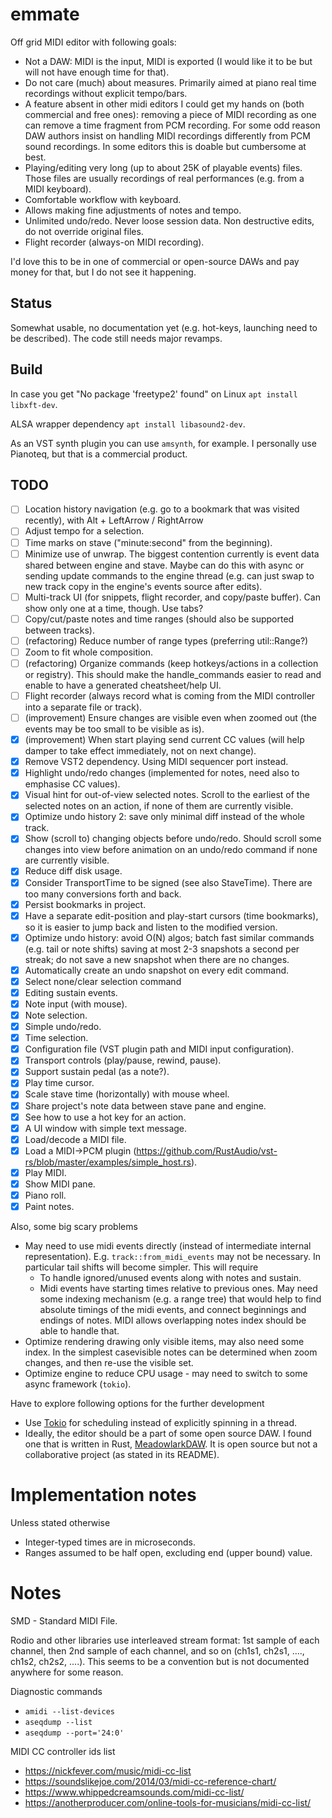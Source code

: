 # emmate

Off grid MIDI editor with following goals:

* Not a DAW: MIDI is the input, MIDI is exported (I would like it to be but will not have enough time for that).
* Do not care (much) about measures. Primarily aimed at piano real time recordings without explicit tempo/bars.
* A feature absent in other midi editors I could get my hands on (both commercial and free ones): removing a piece
  of MIDI recording as one can remove a time fragment from PCM recording. For some odd reason DAW authors insist on
  handling MIDI recordings differently from PCM sound recordings. In some editors this is doable but cumbersome at best.
* Playing/editing very long (up to about 25K of playable events) files. Those files are usually recordings of real
  performances (e.g. from a MIDI keyboard).
* Comfortable workflow with keyboard.
* Allows making fine adjustments of notes and tempo.
* Unlimited undo/redo. Never loose session data. Non destructive edits, do not override original files.
* Flight recorder (always-on MIDI recording).

I'd love this to be in one of commercial or open-source DAWs and pay money for that, but I do not see it happening.

## Status

Somewhat usable, no documentation yet (e.g. hot-keys, launching need to be described). The code still needs major
revamps.

## Build

In case you get "No package 'freetype2' found" on Linux
`apt install libxft-dev`.

ALSA wrapper dependency
`apt install libasound2-dev`.

As an VST synth plugin you can use `amsynth`, for example.
I personally use Pianoteq, but that is a commercial product.

## TODO

- [ ] Location history navigation (e.g. go to a bookmark that was visited recently), with Alt + LeftArrow / RightArrow
- [ ] Adjust tempo for a selection.
- [ ] Time marks on stave ("minute:second" from the beginning).
- [ ] Minimize use of unwrap. The biggest contention currently is event data shared between engine and stave. Maybe can
  do this with async or sending update commands to the engine thread (e.g. can just swap to new track copy in the
  engine's events source after edits).
- [ ] Multi-track UI (for snippets, flight recorder, and copy/paste buffer). Can show only one at a time, though. Use
  tabs?
- [ ] Copy/cut/paste notes and time ranges (should also be supported between tracks).
- [ ] (refactoring) Reduce number of range types (preferring util::Range?)
- [ ] Zoom to fit whole composition.
- [ ] (refactoring) Organize commands (keep hotkeys/actions in a collection or registry). This should make the
  handle_commands easier to read and enable to have a generated cheatsheet/help UI.
- [ ] Flight recorder (always record what is coming from the MIDI controller into a separate file or track).
- [ ] (improvement) Ensure changes are visible even when zoomed out (the events may be too small to be visible as is).
- [x] (improvement) When start playing send current CC values (will help damper to take effect immediately, not on next
  change).
- [x] Remove VST2 dependency. Using MIDI sequencer port instead.
- [x] Highlight undo/redo changes (implemented for notes, need also to emphasise CC values).
- [x] Visual hint for out-of-view selected notes. Scroll to the earliest of the selected notes on an action, if none of
  them are currently visible.
- [x] Optimize undo history 2: save only minimal diff instead of the whole track.
- [x] Show (scroll to) changing objects before undo/redo. Should scroll some changes into view before animation on an
  undo/redo command if none are currently visible.
- [x] Reduce diff disk usage.
- [x] Consider TransportTime to be signed (see also StaveTime). There are too many conversions forth and back.
- [x] Persist bookmarks in project.
- [x] Have a separate edit-position and play-start cursors (time bookmarks), so it is easier to jump back and listen to
  the modified version.
- [x] Optimize undo history: avoid O(N) algos; batch fast similar commands (e.g. tail or note shifts) saving at most
  2-3 snapshots a second per streak; do not save a new snapshot when there are no changes.
- [x] Automatically create an undo snapshot on every edit command.
- [x] Select none/clear selection command
- [x] Editing sustain events.
- [x] Note input (with mouse).
- [x] Note selection.
- [x] Simple undo/redo.
- [x] Time selection.
- [x] Configuration file (VST plugin path and MIDI input configuration).
- [x] Transport controls (play/pause, rewind, pause).
- [x] Support sustain pedal (as a note?).
- [x] Play time cursor.
- [x] Scale stave time (horizontally) with mouse wheel.
- [x] Share project's note data between stave pane and engine.
- [x] See how to use a hot key for an action.
- [x] A UI window with simple text message.
- [x] Load/decode a MIDI file.
- [x] Load a MIDI->PCM plugin (https://github.com/RustAudio/vst-rs/blob/master/examples/simple_host.rs).
- [x] Play MIDI.
- [x] Show MIDI pane.
- [x] Piano roll.
- [x] Paint notes.

Also, some big scary problems

* May need to use midi events directly (instead of intermediate internal representation). E.g. `track::from_midi_events`
  may not be necessary. In particular tail shifts will become simpler. This will require
    * To handle ignored/unused events along with notes and sustain.
    * Midi events have starting times relative to previous ones. May need some indexing mechanism (e.g. a range tree)
      that would help to find absolute timings of the midi events, and connect beginnings and endings of notes. MIDI
      allows overlapping notes index should be able to handle that.
* Optimize rendering drawing only visible items, may also need some index. In the simplest casevisible notes can be
  determined when zoom changes, and then re-use the visible set.
* Optimize engine to reduce CPU usage - may need to switch to some async framework (`tokio`).

Have to explore following options for the further development

* Use [Tokio](https://github.com/tokio-rs/tokio) for scheduling instead of explicitly spinning in a thread.
* Ideally, the editor should be a part of some open source DAW. I found one that is written in
  Rust, [MeadowlarkDAW](https://github.com/MeadowlarkDAW/Meadowlark). It is open source but not a collaborative
  project (as stated in its README).

# Implementation notes

Unless stated otherwise

* Integer-typed times are in microseconds.
* Ranges assumed to be half open, excluding end (upper bound) value.

# Notes

SMD - Standard MIDI File.

Rodio and other libraries use interleaved stream format: 1st sample of each channel, then 2nd sample of each channel,
and so on (ch1s1, ch2s1, ...., ch1s2, ch2s2, ....). This seems to be a convention but is not documented anywhere for
some reason.

Diagnostic commands

* `amidi --list-devices`
* `aseqdump --list`
* `aseqdump --port='24:0'`

MIDI CC controller ids list

* https://nickfever.com/music/midi-cc-list
* https://soundslikejoe.com/2014/03/midi-cc-reference-chart/
* https://www.whippedcreamsounds.com/midi-cc-list/
* https://anotherproducer.com/online-tools-for-musicians/midi-cc-list/

